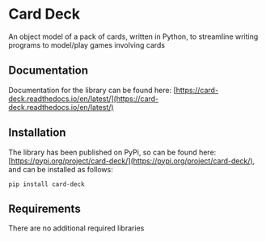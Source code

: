 Card Deck
=========

An object model of a pack of cards, written in Python, to streamline writing programs to model/play games involving cards


Documentation
-------------

Documentation for the library can be found here: [https://card-deck.readthedocs.io/en/latest/](https://card-deck.readthedocs.io/en/latest/)

Installation
------------

The library has been published on PyPi, so can be found here: [https://pypi.org/project/card-deck/](https://pypi.org/project/card-deck/), and can be installed as follows:

``` {python}
pip install card-deck
```

Requirements
------------

There are no additional required libraries
